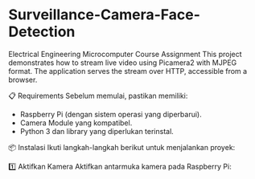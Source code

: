 # Surveillance-Camera-Face-Detection
Electrical Engineering Microcomputer Course Assignment
This project demonstrates how to stream live video using Picamera2 with MJPEG format. The application serves the stream over HTTP, accessible from a browser.

📋 Requirements
Sebelum memulai, pastikan memiliki:

- Raspberry Pi (dengan sistem operasi yang diperbarui).
- Camera Module yang kompatibel.
- Python 3 dan library yang diperlukan terinstal.

📦 Instalasi
Ikuti langkah-langkah berikut untuk menjalankan proyek:

1️⃣ Aktifkan Kamera
Aktifkan antarmuka kamera pada Raspberry Pi:
